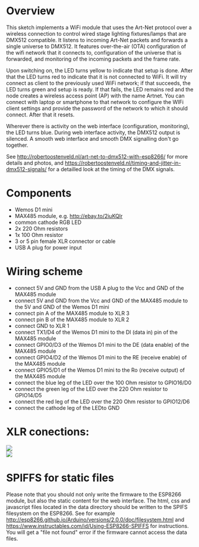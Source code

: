 # Overview

This sketch implements a WiFi module that uses the Art-Net protocol over a wireless connection to control wired stage lighting fixtures/lamps that are DMX512 compatible. It listens to incoming Art-Net packets and forwards a single universe to DMX512. It features over-the-air (OTA) configuration of the wifi network that it connects to, configuration of the universe that is forwarded, and monitoring of the incoming packets and the frame rate.

Upon switching on, the LED turns yellow to indicate that setup is done. After that the LED turns red to indicate that it is not connected to WiFi. It will try connect as client to the previously used WiFi network; if that succeeds, the LED turns green and setup is ready. If that fails, the LED remains red and the node creates a wireless access point (AP) with the name Artnet. You can connect with laptop or smartphone to that network to configure the WIFi client settings and provide the password of the network to which it should connect. After that it resets.

Wherever there is activity on the web interface (configuration, monitoring), the LED turns blue. During web interface activity, the DMX512 output is silenced. A smooth web interface and smooth DMX signalling don't go together.

See http://robertoostenveld.nl/art-net-to-dmx512-with-esp8266/ for more details and photos, and https://robertoostenveld.nl/timing-and-jitter-in-dmx512-signals/ for a detailled look at the timing of the DMX signals.

# Components
  - Wemos D1 mini
  - MAX485 module, e.g. http://ebay.to/2iuKQlr
  - common cathode RGB LED
  - 2x 220 Ohm resistors
  - 1x 100 Ohm resistor
  - 3 or 5 pin female XLR connector or cable
  - USB A plug for power input

# Wiring scheme
 - connect 5V and GND from the USB A plug to the Vcc and GND of the MAX485 module
 - connect 5V and GND from the Vcc and GND of the MAX485 module to the 5V and GND of the Wemos D1 mini
 - connect pin A of the MAX485 module to XLR 3
 - connect pin B of the MAX485 module to XLR 2
 - connect GND                        to XLR 1
 - connect   TX1/D4 of the Wemos D1 mini to the DI (data in) pin of the MAX485 module
 - connect GPIO0/D3 of the Wemos D1 mini to the DE (data enable) of the MAX485 module
 - connect GPIO4/D2 of the Wemos D1 mini to the RE (receive enable) of the MAX485 module
 - connect GPIO5/D1 of the Wemos D1 mini to the Ro (receive output) of the MAX485 module
 - connect the blue    leg of the LED over the 100 Ohm resistor to GPIO16/D0
 - connect the green   leg of the LED over the 220 Ohm resistor to GPIO14/D5
 - connect the red     leg of the LED over the 220 Ohm resistor to GPIO12/D6
 - connect the cathode leg of the LEDto GND

# XLR conections:
<img src="https://mediarealm.com.au/wp-content/uploads/2013/04/XLR-Wiring-Standard-3-pin.jpg"><br>
<img src="https://mediarealm.com.au/wp-content/uploads/2013/04/XLR-Wiring-Standard-5-pin.jpg">

# SPIFFS for static files

Please note that you should not only write the firmware to the ESP8266 module, but also the static content for the web interface. The html, css and javascript files located in the data directory should be written to the SPIFS filesystem on the ESP8266. See for example http://esp8266.github.io/Arduino/versions/2.0.0/doc/filesystem.html and https://www.instructables.com/id/Using-ESP8266-SPIFFS for instructions.
You will get a "file not found" error if the firmware cannot access the data files.

